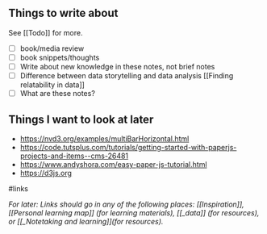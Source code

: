 ## Things to write about

See [[Todo]] for more.

- [ ] book/media review
- [ ] book snippets/thoughts
- [ ] Write about new knowledge in these notes, not brief notes
- [ ] Difference between data storytelling and data analysis [[Finding relatability in data]]
- [ ] What are these notes?

## Things I want to look at later

- https://nvd3.org/examples/multiBarHorizontal.html
- https://code.tutsplus.com/tutorials/getting-started-with-paperjs-projects-and-items--cms-26481
- https://www.andyshora.com/easy-paper-js-tutorial.html
- https://d3js.org

#links 
	

*For later: Links should go in any of the following places: [[Inspiration]], [[Personal learning map]] (for learning materials), [[_data]] (for resources), or [[_Notetaking and learning]](for resources).*